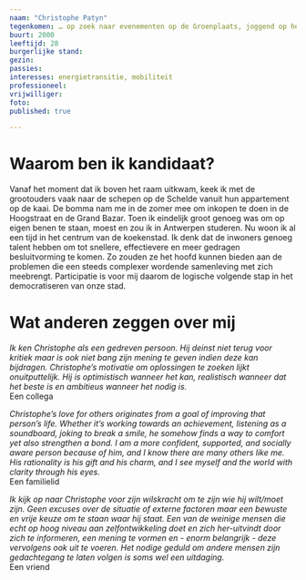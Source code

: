 ```yaml
---
naam: "Christophe Patyn"
tegenkomen: … op zoek naar evenementen op de Groenplaats, joggend op het eilandje of langs de kaai
buurt: 2000
leeftijd: 28
burgerlijke stand:
gezin:
passies:
interesses: energietransitie, mobiliteit
professioneel:
vrijwilliger:
foto:
published: true

---
```

# Waarom ben ik kandidaat?
Vanaf het moment dat ik boven het raam uitkwam, keek ik met de grootouders vaak naar de schepen op de Schelde vanuit hun appartement op de kaai. De bomma nam me in de zomer mee om inkopen te doen in de Hoogstraat en de Grand Bazar. Toen ik eindelijk groot genoeg was om op eigen benen te staan, moest en zou ik in Antwerpen studeren. Nu woon ik al een tijd in het centrum van de koekenstad. Ik denk dat de inwoners genoeg talent hebben om tot snellere, effectievere en meer gedragen besluitvorming te komen. Zo zouden ze het hoofd kunnen bieden aan de problemen die een steeds complexer wordende samenleving met zich meebrengt. Participatie is voor mij daarom de logische volgende stap in het democratiseren van onze stad.

# Wat anderen zeggen over mij
_Ik ken Christophe als een gedreven persoon. Hij deinst niet terug voor kritiek maar is ook niet bang zijn mening te geven indien deze kan bijdragen. Christophe’s motivatie om oplossingen te zoeken lijkt onuitputtelijk. Hij is optimistisch wanneer het kan, realistisch wanneer dat het beste is en ambitieus wanneer het nodig is._  
Een collega

_Christophe’s love for others originates from a goal of improving that person’s life. Whether it’s working towards an achievement, listening as a soundboard, joking to break a smile, he somehow finds a way to comfort yet also strengthen a bond. I am a more confident, supported, and socially aware person because of him, and I know there are many others like me. His rationality is his gift and his charm, and I see myself and the world with clarity through his eyes._  
Een familielid

_Ik kijk op naar Christophe voor zijn wilskracht om te zijn wie hij wilt/moet zijn. Geen excuses over de situatie of externe factoren maar een bewuste en vrije keuze om te staan waar hij staat. Een van de weinige mensen die echt op hoog niveau aan zelfontwikkeling doet en zich her-uitvindt door zich te informeren, een mening te vormen en - enorm belangrijk - deze vervolgens ook uit te voeren. Het nodige geduld om andere mensen zijn gedachtegang te laten volgen is soms wel een uitdaging._  
Een vriend
